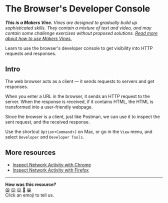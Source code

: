 # The Browser's Developer Console

_**This is a Makers Vine.** Vines are designed to gradually build up sophisticated skills. They contain a mixture of text and video, and may contain some challenge exercises without proposed solutions. [Read more about how to use Makers
Vines.](https://github.com/makersacademy/course/blob/main/labels/vines.md)_

Learn to use the browser's developer console to get visibility into HTTP requests and responses.

## Intro

The web browser acts as a client — it sends requests to servers and get responses.

When you enter a URL in the browser, it sends an HTTP request to the server. When the response is received, if it contains HTML, the HTML is transformed into a user-friendly webpage.

Since the browser is a client, just like Postman, we can use it to inspect the sent request, and the received response.

Use the shortcut `Option+Command+J` on Mac, or go in the `View` menu, and select `Developer` and `Developer Tools`.

## More resources

 * [Inspect Network Activity with Chrome](https://developer.chrome.com/docs/devtools/network/)
 * [Inspect Network Activity with Firefox](https://firefox-source-docs.mozilla.org/devtools-user/network_monitor/)

<!-- BEGIN GENERATED SECTION DO NOT EDIT -->

---

**How was this resource?**  
[😫](https://airtable.com/shrUJ3t7KLMqVRFKR?prefill_Repository=makersacademy%2Fweb-applications-in-python&prefill_File=pills%2Fuse_the_developer_console.md&prefill_Sentiment=😫) [😕](https://airtable.com/shrUJ3t7KLMqVRFKR?prefill_Repository=makersacademy%2Fweb-applications-in-python&prefill_File=pills%2Fuse_the_developer_console.md&prefill_Sentiment=😕) [😐](https://airtable.com/shrUJ3t7KLMqVRFKR?prefill_Repository=makersacademy%2Fweb-applications-in-python&prefill_File=pills%2Fuse_the_developer_console.md&prefill_Sentiment=😐) [🙂](https://airtable.com/shrUJ3t7KLMqVRFKR?prefill_Repository=makersacademy%2Fweb-applications-in-python&prefill_File=pills%2Fuse_the_developer_console.md&prefill_Sentiment=🙂) [😀](https://airtable.com/shrUJ3t7KLMqVRFKR?prefill_Repository=makersacademy%2Fweb-applications-in-python&prefill_File=pills%2Fuse_the_developer_console.md&prefill_Sentiment=😀)  
Click an emoji to tell us.

<!-- END GENERATED SECTION DO NOT EDIT -->
